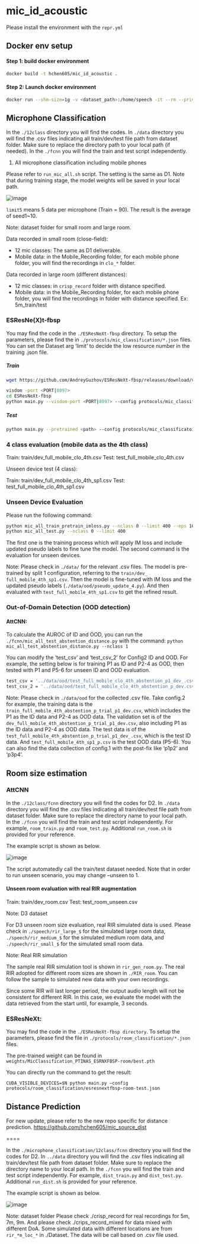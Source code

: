 # mic_id_acoustic

Please install the environment with the `repr.yml`

## Docker env setup

#### Step 1: build docker environment

```bash
docker build -t hchen605/mic_id_acoustic .
```

#### Step 2: Launch docker environment

```bash
docker run --shm-size=1g -v <dataset_path>:/home/speech -it --rm --privileged --gpus all -w /home/mic_id_acoustic hchen605/mic_id_acoustic:latest
```


## Microphone Classification

In the `./12class` directory you will find the codes. In `./data` directory you will find the .csv files indicating all train/dev/test file path from dataset folder. Make sure to replace the directory path to your local path (if needed). In the `./fcnn` you will find the train and test script independently.

1. All microphone classification including mobile phones

Please refer to `run_mic_all.sh` script. The setting is the same as D1.
Note that during training stage, the model weights will be saved in your local path. 

![image](https://user-images.githubusercontent.com/78195585/173097212-364f7ee1-29ab-4089-a574-a5c9e7d196ef.png)

`limit5` means 5 data per microphone (Train = 90). The result is the average of seed1~10. 

Note: dataset folder for small room and large room.

Data recorded in small room (close-field):

- 12 mic classes: The same as D1 deliverable.
- Mobile data: in the Mobile_Recording folder, for each mobile phone folder, you will find the recordings in `clo_*` folder.

Data recorded in large room (different distances):

- 12 mic classes: in `crisp_record` folder with distance specified.
- Mobile data: in the Mobile_Recording folder, for each mobile phone folder, you will find the recordings in folder with distance specified. Ex: 5m_train/test

### ESResNe(X)t-fbsp

You may find the code in the ```./ESResNeXt-fbsp``` directory. To setup the parameters, please find the in ```./protocols/mic_classification/*.json``` files. You can set the Dataset arg ‘limit’ to decide the low resource number in the training .json file.


##### Train

```bash
wget https://github.com/AndreyGuzhov/ESResNeXt-fbsp/releases/download/v0.1/ESResNeXtFBSP_AudioSet.pt

visdom -port <PORT|8097>
cd ESResNeXt-fbsp
python main.py --visdom-port <PORT|8097> --config protocols/mic_classificatoin/esresnextfbsp-mc-ptinas-cv1.json
```

##### Test

```bash
python main.py --pretrained <path> --config protocols/mic_classificatoin/esresnextfbsp-mc-ptinas-test-cv1.json
```

### 4 class evaluation (mobile data as the 4th class)

Train: train/dev_full_mobile_clo_4th.csv
Test: test_full_mobile_clo_4th.csv

Unseen device test (4 class):

Train: train/dev_full_mobile_clo_4th_sp1.csv
Test: test_full_mobile_clo_4th_sp1.csv

### Unseen Device Evaluation

Please run the following command:
```bash
python mic_all_train_pretrain_imloss.py --nclass 0 --limit 400 --eps 100
python mic_all_test.py --nclass 0 --limit 400
```

The first one is the training process which will apply IM loss and include updated pseudo labels to fine tune the model. The second command is the evaluation for unseen devices.

Note: Please check in `./data/` for the relevant .csv files. The model is pre-trained by split 1 configuration, referring to the `train/dev_ full_mobile_4th_sp1.csv`. Then the model is fine-tuned with IM loss and the updated pseudo labels (`./data/ood/pseudo_update_4.py`). And then evaluated with `test_full_mobile_4th_sp1.csv` to get the refined result.

### Out-of-Domain Detection (OOD detection)

#### AttCNN:

To calculate the AUROC of ID and OOD, you can run the ```./fcnn/mic_all_test_abstention_distance.py``` with the command: ```python mic_all_test_abstention_distance.py --nclass 1```

You can modify the ‘test_csv’ and ‘test_csv_2’ for Config2 ID and OOD. For example, the setting below is for training P1 as ID and P2-4 as OOD, then tested with P1 and P5-6 for unseen ID and OOD evaluation.

```bash
test_csv = '../data/ood/test_full_mobile_clo_4th_abstention_p1_dev_.csv'
test_csv_2 = '../data/ood/test_full_mobile_clo_4th_abstention_p_dev.csv'
```

Note: Please check in `./data/ood` for the collected .csv file. Take config.2 for example, the training data is the `train_full_mobile_4th_abstention_p_trial_p1_dev.csv`, which includes the P1 as the ID data and P2-4 as OOD data. The validation set is of the `dev_full_mobile_4th_abstention_p_trial_p1_dev.csv`, also including P1 as the ID data and P2-4 as OOD data. The test data is of the `test_full_mobile_4th_abstention_p_trial_p1_dev_.csv`, which is the test ID data. And `test_full_mobile_4th_sp1_p.csv` is the test OOD data (P5-6). You can also find the data collection of config.1 with the post-fix like ‘p1p2’ and ‘p3p4’. 


## Room size estimation

### AttCNN

In the `./12class/fcnn` directory you will find the codes for D2. In `./data` directory you will find the .csv files indicating all train/dev/test file path from dataset folder. Make sure to replace the directory name to your local path. In the `./fcnn` you will find the train and test script independently. For example, `room_train.py` and `room_test.py`. Additional `run_room.sh` is provided for your reference.

The example script is shown as below.

![image](https://user-images.githubusercontent.com/78195585/173098483-d6b8b549-be02-4034-80f7-ff0dadda103e.png)

The script automatedly call the train/test dataset needed. 
Note that in order to run unseen scenario, you may change –unseen to 1.



#### Unseen room evaluation with real RIR augmentation

Train: train/dev_room.csv
Test: test_room_unseen.csv

Note: D3 dataset

For D3 unseen room size evaluation, real RIR simulated data is used. Please check in `./speech/rir_large_$` for the simulated large room data, `./speech/rir_medium_$` for the simulated medium room data, and `./speech/rir_small_$` for the simulated small room data. 

Note: Real RIR simulation

The sample real RIR simulation tool is shown in `rir_gen_room.py`. The real RIR adopted for different room sizes are shown in `./RIR_room`. You can follow the sample to simulated new data with your own recordings.

Since some RIR will last longer period, the output audio length will not be consistent for different RIR. In this case, we evaluate the model with the data retrieved from the start until, for example, 3 seconds. 

### ESResNeXt:

You may find the code in the `./ESResNeXt-fbsp directory`. To setup the parameters, please find the file in `./protocols/room_classification/*.json` files. 

The pre-trained weight can be found in `weights/MicClassification_PTINAS_ESRNXFBSP-room/best.pth`

You can directly run the command to get the result: 

```CUDA_VISIBLE_DEVICES=$N python main.py –config protocols/room_classification/esresnextfbsp-room-test.json```


## Distance Prediction

For new update, please refer to the new repo specific for distance prediction.
https://github.com/hchen605/mic_source_dist

====

In the `./microphone_classification/12class/fcnn` directory you will find the codes for D2. In `../data` directory you will find the .csv files indicating all train/dev/test file path from dataset folder. Make sure to replace the directory name to your local path. In the `./fcnn` you will find the train and test script independently. For example, `dist_train.py` and `dist_test.py`. Additional `run_dist.sh` is provided for your reference.

The example script is shown as below.

![image](https://user-images.githubusercontent.com/78195585/173107938-2671e473-ccf8-4a33-a85d-bf4179d6959d.png)

Note: dataset folder
Please check ./crisp_record for real recordings for 5m, 7m, 9m.
And please check ./crips_record_mixed for data mixed with different DoA. Some simulated data with different locations are from `rir_*m_loc_*` in ./Dataset. The data will be call based on .csv file used.
